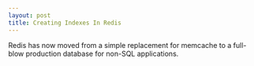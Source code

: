 ```yaml
---
layout: post
title: Creating Indexes In Redis
---
```


Redis has now moved from a simple replacement for memcache to a full-blow production database for non-SQL applications.  